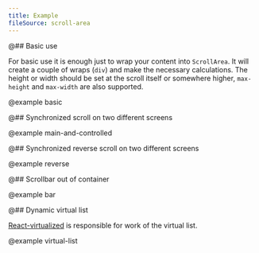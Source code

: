 ```yaml
---
title: Example
fileSource: scroll-area
---
```


@## Basic use

For basic use it is enough just to wrap your content into `ScrollArea`. It will create a couple of wraps (`div`) and make the necessary calculations. The height or width should be set at the scroll itself or somewhere higher, `max-height` and `max-width` are also supported.

@example basic

@## Synchronized scroll on two different screens

@example main-and-controlled

@## Synchronized reverse scroll on two different screens

@example reverse

@## Scrollbar out of container

@example bar

@## Dynamic virtual list

[React-virtualized](https://github.com/bvaughn/react-virtualized) is responsible for work of the virtual list.

@example virtual-list
